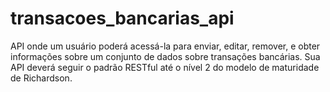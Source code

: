 # transacoes_bancarias_api

API onde um usuário poderá acessá-la para enviar, editar, remover, e obter informações sobre um conjunto de dados sobre transações bancárias. Sua API deverá seguir o padrão RESTful até o nível 2 do modelo de maturidade de Richardson.